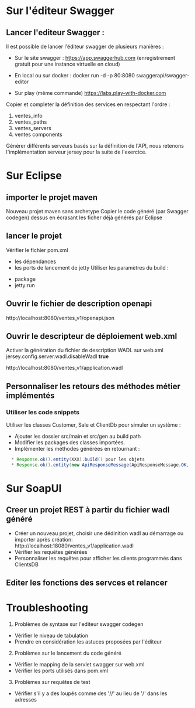 # Sur l'éditeur Swagger

## Lancer l'editeur Swagger :
Il est possible de lancer l'éditeur swagger de plusieurs manières :
* Sur le site swagger :
https://app.swaggerhub.com (enregistrement gratuit pour une instance virtuelle en cloud)

* En local ou sur docker :
docker run -d -p 80:8080  swaggerapi/swagger-editor

* Sur play (même commande)
https://labs.play-with-docker.com

Copier et completer la définition des services en respectant l'ordre :
1. ventes_info
2. ventes_paths
3. ventes_servers
4. ventes components 

Générer différents serveurs basés sur la définition de l'API, nous retenons l'implémentation serveur jersey pour la suite de l'exercice.

# Sur Eclipse
## importer le projet maven
Nouveau projet maven sans archetype
Copier le code généré (par Swagger codegen) dessus en écrasant les ficher déjà générés par Eclipse


## lancer le projet
Vérifier le fichier pom.xml
- les dépendances
- les ports de lancement de jetty
Utiliser les paramètres du build :
* package
* jetty:run

## Ouvrir le fichier de description openapi
http://localhost:8080/ventes_v1/openapi.json

## Ouvrir le descripteur de déploiement web.xml
Activer la génération du fichier de description WADL sur web.xml
        <init-param>
            <param-name>jersey.config.server.wadl.disableWadl</param-name>
            <param-value>**true**</param-value>
        </init-param>
        
http://localhost:8080/ventes_v1/application.wadl

## Personnaliser les retours des méthodes métier implémentés
### Utiliser les code snippets
Utiliser les classes Customer, Sale et ClientDb pour simuler un système :
- Ajouter les dossier src/main et src/gen au build path
- Modifier les packages des classes importées.
- Implémenter les méthodes générées en retournant :
``` java
  * Response.ok().entity(XXX).build() pour les objets
  * Response.ok().entity(new ApiResponseMessage(ApiResponseMessage.OK, "mon message")).build() pour les messages.
```
# Sur SoapUI
## Creer un projet REST à partir du fichier wadl généré
* Créer un nouveau projet, choisir une dédinition wadl au démarrage ou importer après création:
http://localhost:18080/ventes_v1/application.wadl
* Vérifier les requêtes générées
* Personnaliser les requêtes pour afficher les clients programmés dans ClientsDB

## Editer les fonctions des servces et relancer




# Troubleshooting
1. Problèmes de syntaxe sur l'editeur swagger codegen
  * Vérifier le niveau de tabulation
  * Prendre en considération les astuces proposées par l'éditeur
2. Problèmes sur le lancement du code généré
  * Vérifier le mapping de la servlet swagger sur web.xml
  * Vérifier les ports utilisés dans pom.xml
3. Problèmes sur requêtes de test
  * Vérifier s'il y a des loupés comme des '//' au lieu de '/' dans les adresses